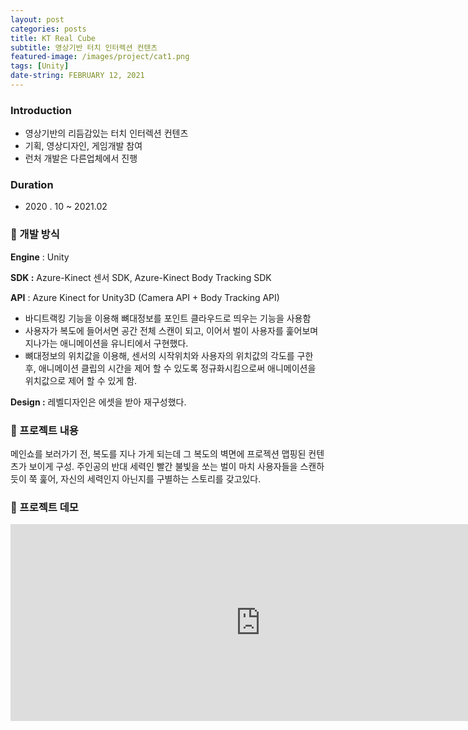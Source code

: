 ```yaml
---
layout: post
categories: posts
title: KT Real Cube
subtitle: 영상기반 터치 인터렉션 컨텐츠
featured-image: /images/project/cat1.png
tags: [Unity]
date-string: FEBRUARY 12, 2021
---
```


### Introduction

- 영상기반의 리듬감있는 터치 인터렉션 컨텐츠
- 기획, 영상디자인, 게임개발 참여
- 런처 개발은 다른업체에서 진행

### Duration

- 2020 . 10 ~ 2021.02

### 🤝 개발 방식

**Engine** : Unity

**SDK :** Azure-Kinect 센서 SDK, Azure-Kinect Body Tracking SDK

**API** : Azure Kinect for Unity3D (Camera API + Body Tracking API)

- 바디트랙킹 기능을 이용해 뼈대정보를 포인트 클라우드로 띄우는 기능을 사용함
- 사용자가 복도에 들어서면 공간 전체 스캔이 되고, 이어서 벌이 사용자를 훑어보며 지나가는 애니메이션을 유니티에서 구현했다.
- 뼈대정보의 위치값을 이용해,  센서의 시작위치와 사용자의 위치값의 각도를 구한 후, 애니메이션 클립의 시간을 제어 할 수 있도록 정규화시킴으로써 애니메이션을 위치값으로 제어 할 수 있게 함.

**Design :** 레벨디자인은 에셋을 받아 재구성했다.

### 🤝 프로젝트 내용

메인쇼를 보러가기 전, 복도를 지나 가게 되는데 그 복도의 벽면에 프로젝션 맵핑된 컨텐츠가 보이게 구성. 주인공의 반대 세력인 빨간 불빛을 쏘는 벌이 마치 사용자들을 스캔하듯이 쭉 훑어, 자신의 세력인지 아닌지를 구별하는 스토리를 갖고있다.

### 🤝 프로젝트 데모

<iframe width="800" height="315" src="https://www.youtube.com/embed/Wp2_ochlWag" title="YouTube video player" frameborder="0" allow="accelerometer; autoplay; clipboard-write; encrypted-media; gyroscope; picture-in-picture" allowfullscreen></iframe>